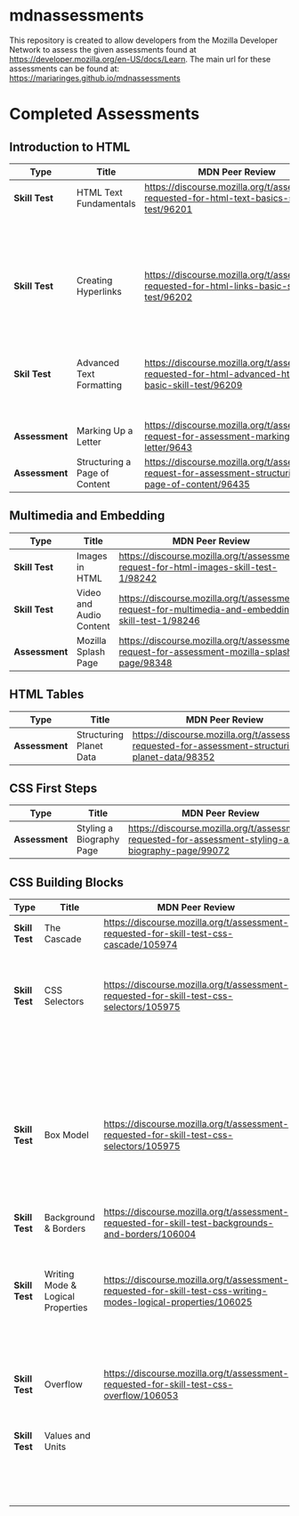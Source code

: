 # mdnassessments

This repository is created to allow developers from the Mozilla Developer Network to assess the given assessments found at https://developer.mozilla.org/en-US/docs/Learn.
The main url for these assessments can be found at: https://mariaringes.github.io/mdnassessments

# Completed Assessments

## Introduction to HTML

| Type           | Title                         | MDN Peer Review                                                                                         | Code                                                     |
| -------------- | ----------------------------- | ------------------------------------------------------------------------------------------------------- | -------------------------------------------------------- |
| **Skill Test** | HTML Text Fundamentals        | https://discourse.mozilla.org/t/assessment-requested-for-html-text-basics-skill-test/96201              | [Task 1](https://jsfiddle.net/maria_ringes/r3o7waxu/17/) |
|                |                               |                                                                                                         | [Task 2](https://jsfiddle.net/maria_ringes/8Ltrz9v6/12/) |
|                |                               |                                                                                                         | [Task 3](https://jsfiddle.net/maria_ringes/wksc54fg/8/)  |
| **Skill Test** | Creating Hyperlinks           | https://discourse.mozilla.org/t/assessment-requested-for-html-links-basic-skill-test/96202              | [Task 1](https://jsfiddle.net/maria_ringes/eus5ftaj/7/)  |
|                |                               |                                                                                                         | [Task 2](https://jsfiddle.net/maria_ringes/gvm9Lur4/14/) |
|                |                               |                                                                                                         | [Task 3](https://jsfiddle.net/maria_ringes/28dzg7hc/5/)  |
| **Skil Test**  | Advanced Text Formatting      | https://discourse.mozilla.org/t/assessment-requested-for-html-advanced-html-text-basic-skill-test/96209 | [Task 1](https://jsfiddle.net/maria_ringes/80ftvh2y/4/)  |
|                |                               |                                                                                                         | [Task 2](https://jsfiddle.net/maria_ringes/9xrjg07L/5/)  |
| **Assessment** | Marking Up a Letter           | https://discourse.mozilla.org/t/assessment-request-for-assessment-marking-up-a-letter/9643              | [Task 1](https://jsfiddle.net/maria_ringes/s70uwxyv/90/) |
| **Assessment** | Structuring a Page of Content | https://discourse.mozilla.org/t/assessment-request-for-assessment-structuring-a-page-of-content/96435   | [Task 1](https://jsfiddle.net/maria_ringes/zk4v2q5n/13/) |

## Multimedia and Embedding

| Type           | Title                   | MDN Peer Review                                                                                    | Code                                                                        |
| -------------- | ----------------------- | -------------------------------------------------------------------------------------------------- | --------------------------------------------------------------------------- |
| **Skill Test** | Images in HTML          | https://discourse.mozilla.org/t/assessment-request-for-html-images-skill-test-1/98242              | [Task 1](https://jsfiddle.net/maria_ringes/quamw51v/12/)                    |
| **Skill Test** | Video and Audio Content | https://discourse.mozilla.org/t/assessment-request-for-multimedia-and-embedding-skill-test-1/98246 | [Task 1](https://jsfiddle.net/maria_ringes/5b2u1sjr/41/)                    |
| **Assessment** | Mozilla Splash Page     | https://discourse.mozilla.org/t/assessment-request-for-assessment-mozilla-splash-page/98348        | [Task 1](https://mariaringes.github.io/mdnassessments/mozilla-splash-page/) |

## HTML Tables

| Type           | Title                   | MDN Peer Review                                                                                   | Code                                                                            |
| -------------- | ----------------------- | ------------------------------------------------------------------------------------------------- | ------------------------------------------------------------------------------- |
| **Assessment** | Structuring Planet Data | https://discourse.mozilla.org/t/assessment-requested-for-assessment-structuring-planet-data/98352 | [Task 1](https://mariaringes.github.io/mdnassessments/structuring-planet-data/) |

## CSS First Steps

| Type           | Title                    | MDN Peer Review                                                                                    | Code                                                                   |
| -------------- | ------------------------ | -------------------------------------------------------------------------------------------------- | ---------------------------------------------------------------------- |
| **Assessment** | Styling a Biography Page | https://discourse.mozilla.org/t/assessment-requested-for-assessment-styling-a-biography-page/99072 | [Task 1](https://mariaringes.github.io/mdnassessments/biography-page/) |

## CSS Building Blocks

| Type           | Title                             | MDN Peer Review                                                                                                 | Code                                                                                  |
| -------------- | --------------------------------- | --------------------------------------------------------------------------------------------------------------- | ------------------------------------------------------------------------------------- |
| **Skill Test** | The Cascade                       | https://discourse.mozilla.org/t/assessment-requested-for-skill-test-css-cascade/105974                          | [Task 1](https://mariaringes.github.io/mdnassessments/cascade/task1.html)             |
|                |                                   |                                                                                                                 | [Task 2](https://mariaringes.github.io/mdnassessments/cascade/task2.html)             |
| **Skill Test** | CSS Selectors                     | https://discourse.mozilla.org/t/assessment-requested-for-skill-test-css-selectors/105975                        | [Task 1](https://mariaringes.github.io/mdnassessments/css-selectors/task1.html)       |
|                |                                   |                                                                                                                 | [Task 2](https://mariaringes.github.io/mdnassessments/css-selectors/task2.html)       |
|                |                                   |                                                                                                                 | [Task 3](https://mariaringes.github.io/mdnassessments/css-selectors/task3.html)       |
|                |                                   |                                                                                                                 | [Task 4](https://mariaringes.github.io/mdnassessments/css-selectors/task4.html)       |
|                |                                   |                                                                                                                 | [Task 5](https://mariaringes.github.io/mdnassessments/css-selectors/task5.html)       |
| **Skill Test** | Box Model                         | https://discourse.mozilla.org/t/assessment-requested-for-skill-test-css-selectors/105975                        | [Task 1](https://mariaringes.github.io/mdnassessments/box-model/task1.html)           |
|                |                                   |                                                                                                                 | [Task 2](https://mariaringes.github.io/mdnassessments/box-model/task2.html)           |
|                |                                   |                                                                                                                 | [Task 3](https://mariaringes.github.io/mdnassessments/box-model/task3.html)           |
| **Skill Test** | Background & Borders              | https://discourse.mozilla.org/t/assessment-requested-for-skill-test-backgrounds-and-borders/106004              | [Task 1](https://mariaringes.github.io/mdnassessments/backgrounds-borders/task1.html) |
|                |                                   |                                                                                                                 | [Task 2](https://mariaringes.github.io/mdnassessments/backgrounds-borders/task2.html) |
| **Skill Test** | Writing Mode & Logical Properties | https://discourse.mozilla.org/t/assessment-requested-for-skill-test-css-writing-modes-logical-properties/106025 | [Task 1](https://mariaringes.github.io/mdnassessments/writing-modes/task1.html)       |
|                |                                   |                                                                                                                 | [Task 2](https://mariaringes.github.io/mdnassessments/writing-modes/task2.html)       |
|                |                                   |                                                                                                                 | [Task 3](https://mariaringes.github.io/mdnassessments/writing-modes/task3.html)       |
| **Skill Test** | Overflow                          | https://discourse.mozilla.org/t/assessment-requested-for-skill-test-css-overflow/106053                         | [Task 1](https://mariaringes.github.io/mdnassessments/overflow/task1.html)            |
|                |                                   |                                                                                                                 | [Task 2](https://mariaringes.github.io/mdnassessments/overflow/task2.html)            |
| **Skill Test** | Values and Units                  |                                                                                                                 | [Task 1](https://mariaringes.github.io/mdnassessments/values/task1.html)              |
|                |                                   |                                                                                                                 | [Task 2](https://mariaringes.github.io/mdnassessments/values/task2.html)              |
|                |                                   |                                                                                                                 | [Task 2](https://mariaringes.github.io/mdnassessments/values/task3.html)              |
